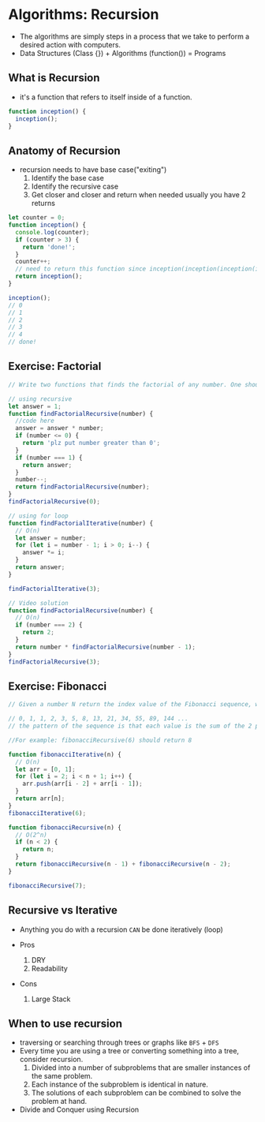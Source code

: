 # Algorithms: Recursion

- The algorithms are simply steps in a process that we take to perform a desired action with computers.
- Data Structures (Class {}) + Algorithms (function()) = Programs

## What is Recursion

- it's a function that refers to itself inside of a function.

```js
function inception() {
  inception();
}
```

## Anatomy of Recursion

- recursion needs to have base case("exiting")
  1. Identify the base case
  2. Identify the recursive case
  3. Get closer and closer and return when needed usually you have 2 returns

```js
let counter = 0;
function inception() {
  console.log(counter);
  if (counter > 3) {
    return 'done!';
  }
  counter++;
  // need to return this function since inception(inception(inception(inception("done"))))
  return inception();
}

inception();
// 0
// 1
// 2
// 3
// 4
// done!
```

## Exercise: Factorial

```js
// Write two functions that finds the factorial of any number. One should use recursive, the other should just use a for loop

// using recursive
let answer = 1;
function findFactorialRecursive(number) {
  //code here
  answer = answer * number;
  if (number <= 0) {
    return 'plz put number greater than 0';
  }
  if (number === 1) {
    return answer;
  }
  number--;
  return findFactorialRecursive(number);
}
findFactorialRecursive(0);

// using for loop
function findFactorialIterative(number) {
  // O(n)
  let answer = number;
  for (let i = number - 1; i > 0; i--) {
    answer *= i;
  }
  return answer;
}

findFactorialIterative(3);

// Video solution
function findFactorialRecursive(number) {
  // O(n)
  if (number === 2) {
    return 2;
  }
  return number * findFactorialRecursive(number - 1);
}
findFactorialRecursive(3);
```

## Exercise: Fibonacci

```js
// Given a number N return the index value of the Fibonacci sequence, where the sequence is:

// 0, 1, 1, 2, 3, 5, 8, 13, 21, 34, 55, 89, 144 ...
// the pattern of the sequence is that each value is the sum of the 2 previous values, that means that for N=5 → 2+3

//For example: fibonacciRecursive(6) should return 8

function fibonacciIterative(n) {
  // O(n)
  let arr = [0, 1];
  for (let i = 2; i < n + 1; i++) {
    arr.push(arr[i - 2] + arr[i - 1]);
  }
  return arr[n];
}
fibonacciIterative(6);

function fibonacciRecursive(n) {
  // O(2^n)
  if (n < 2) {
    return n;
  }
  return fibonacciRecursive(n - 1) + fibonacciRecursive(n - 2);
}

fibonacciRecursive(7);
```

## Recursive vs Iterative

- Anything you do with a recursion `CAN` be done iteratively (loop)

- Pros
  1. DRY
  2. Readability
- Cons
  1. Large Stack

## When to use recursion

- traversing or searching through trees or graphs like `BFS` + `DFS`
- Every time you are using a tree or converting something into a tree, consider recursion.
  1. Divided into a number of subproblems that are smaller instances of the same problem.
  2. Each instance of the subproblem is identical in nature.
  3. The solutions of each subproblem can be combined to solve the problem at hand.
- Divide and Conquer using Recursion
